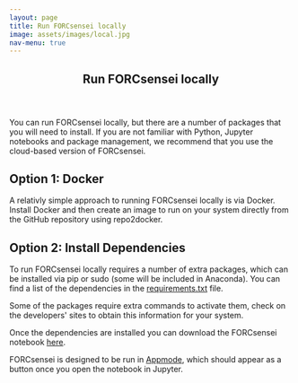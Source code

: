 ```yaml
---
layout: page
title: Run FORCsensei locally
image: assets/images/local.jpg
nav-menu: true
---
```


<!-- Main -->
<div id="main" class="alt">

<!-- One -->
<section id="one">
	<div class="inner">
		<header class="major">
			<h1>Run FORCsensei locally</h1>
		</header>

<!-- Content -->
<p> You can run FORCsensei locally, but there are a number of packages that you will need to install. If you are not familiar with Python, Jupyter notebooks and package management, we recommend that you use the cloud-based version of FORCsensei.</p>

<h2>Option 1: Docker</h2>
<p>A relativly simple approach to running FORCsensei locally is via Docker. Install Docker and then create an image to run on your system directly from the GitHub repository using repo2docker.</p> 

<h2>Option 2: Install Dependencies</h2>
<p>To run FORCsensei locally requires a number of extra packages, which can be installed via pip or sudo (some will be included in Anaconda). You can find a list of the dependencies in the <a href="https://github.com/FORCaist/turbosensei/blob/master/requirements.txt" target="_blank">requirements.txt</a> file.</p>

<p>Some of the packages require extra commands to activate them, check on the developers' sites to obtain this information for your system. </p>

<p>Once the dependencies are installed you can download the FORCsensei notebook <a href="https://github.com/FORCaist/turbosensei/blob/master/TURBOsensei.ipynb" target="_blank">here</a>.</p> 

<p> FORCsensei is designed to be run in <a href="https://github.com/oschuett/appmode" target="_blank">Appmode</a>, which should appear as a button once you open the notebook in Jupyter.</p>
